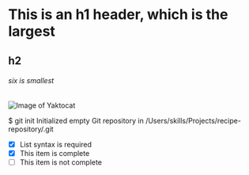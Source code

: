 # This is an h1 header, which is the largest
## h2
###### six is smallest

![Image of Yaktocat](https://octodex.github.com/images/yaktocat.png)

$ git init
Initialized empty Git repository in /Users/skills/Projects/recipe-repository/.git

- [x] List syntax is required
- [x] This item is complete
- [ ] This item is not complete
